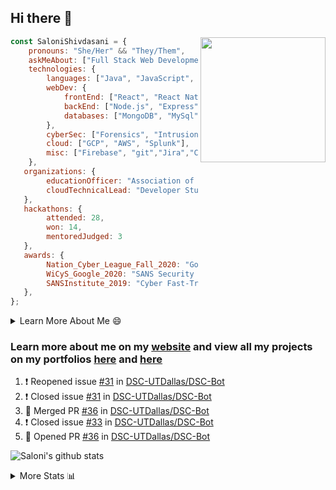 ## Hi there 👋

<img align='right' src="https://storage.googleapis.com/saloni-shivdasani-resume/Saloni.png" width="200">

```javascript
const SaloniShivdasani = {
    pronouns: "She/Her" && "They/Them",
    askMeAbout: ["Full Stack Web Development", "Cloud Computing", "Cyber Security"],
    technologies: {
        languages: ["Java", "JavaScript", "SQL", "Python", "C++", "BASH", "R"],
        webDev: {
            frontEnd: ["React", "React Native", "Electron"],
            backEnd: ["Node.js", "Express", "Flask"],
            databases: ["MongoDB", "MySql"],
        },
        cyberSec: ["Forensics", "Intrusion Detection", "Security Operations", "Network and Application Penetration Testing"],
        cloud: ["GCP", "AWS", "Splunk"],
        misc: ["Firebase", "git","Jira","Confluence"]
    },
   organizations: {
        educationOfficer: "Association of Computer Machinery, UTD",
        cloudTechnicalLead: "Developer Students Club, UTD",
   },
   hackathons: {
        attended: 28,
        won: 14,
        mentoredJudged: 3
   },
   awards: {
        Nation_Cyber_League_Fall_2020: "Gold Bracket Competitor - Top 15% nationally",
        WiCyS_Google_2020: "SANS Security Training Scholarship",
        SANSInstitute_2019: "Cyber Fast-Track Game Quarter-Finalist",
   },
};
```

<!--START_SECTION:table-->
<details>

<summary>Learn More About Me 😄 </summary>

I am a junior at The University of Texas at Dallas, and I am currently majoring in Software Engineering with a concentration in Information Assurance. I am interested and have experience in full stack development, cloud computing, and cybersecurity. I hope to find opportunities where I can gain exposure to algorithm and project design. My ultimate aim is to develop futuristic products for users because I am inspired by the impact of computing on society.

I have experience in full stack web development through my participation and awards in hackathons where I have learnt and used React, Node.js, Express, MongoDB, Flask, NLTK, and React Native along with GIT, GCP, and Firebase. Last semester, I was also responsible for backend development for a project at a local NGO where I created a REST API using Node.js, Express, MongoDB and SQL and hosted it on servers using GCP. 

From my coursework and local competitions, I have skills in algorithms and data structures in Java, database management using SQL and machine learning using Python and R. I have also been a quarter-finalist in a national cybersecurity completion hosted by the SANS institute.

I am also actively involved in campus organization where I am the cloud technical lead for Developer Student Club, Mentor and Education Officer for Association of Computing Machinery, event planner for Women Mentoring Women in Engineering and IT Committee member for IEEE.

</details>

<!--END_SECTION:table-->

### Learn more about me on my [website](https://www.saloni-shivdasani.codes) and view all my projects on my portfolios [here](https://www.saloni-shivdasani.codes/projects) and  [here](http://devpost.com/SaloniS)

<!--START_SECTION:activity-->
1. ❗️ Reopened issue [#31](https://github.com/DSC-UTDallas/DSC-Bot/issues/31) in [DSC-UTDallas/DSC-Bot](https://github.com/DSC-UTDallas/DSC-Bot)
2. ❗️ Closed issue [#31](https://github.com/DSC-UTDallas/DSC-Bot/issues/31) in [DSC-UTDallas/DSC-Bot](https://github.com/DSC-UTDallas/DSC-Bot)
3. 🎉 Merged PR [#36](https://github.com/DSC-UTDallas/DSC-Bot/pull/36) in [DSC-UTDallas/DSC-Bot](https://github.com/DSC-UTDallas/DSC-Bot)
4. ❗️ Closed issue [#33](https://github.com/DSC-UTDallas/DSC-Bot/issues/33) in [DSC-UTDallas/DSC-Bot](https://github.com/DSC-UTDallas/DSC-Bot)
5. 💪 Opened PR [#36](https://github.com/DSC-UTDallas/DSC-Bot/pull/36) in [DSC-UTDallas/DSC-Bot](https://github.com/DSC-UTDallas/DSC-Bot)
<!--END_SECTION:activity-->

![Saloni's github stats](https://github-readme-stats.vercel.app/api?username=SaloniSS)

<!--START_SECTION:table-->
<details>

<summary>More Stats 📊 </summary>

<!--START_SECTION:waka-->
![Lines of code](https://img.shields.io/badge/From%20Hello%20World%20I%27ve%20Written-1.3%20million%20lines%20of%20code-blue)

**🐱 My Github Data** 

> 🏆 281 Contributions in the Year 2021
 > 
> 📦 559.6 kB Used in Github's Storage 
 > 
> 💼 Opted to Hire
 > 
> 📜 27 Public Repositories 
 > 
> 🔑 20 Private Repositories  
 > 
**I'm a Night 🦉** 

```text
🌞 Morning    194 commits    ████░░░░░░░░░░░░░░░░░░░░░   17.96% 
🌆 Daytime    228 commits    █████░░░░░░░░░░░░░░░░░░░░   21.11% 
🌃 Evening    365 commits    ████████░░░░░░░░░░░░░░░░░   33.8% 
🌙 Night      293 commits    ██████░░░░░░░░░░░░░░░░░░░   27.13%

```
📅 **I'm Most Productive on Saturday** 

```text
Monday       101 commits    ██░░░░░░░░░░░░░░░░░░░░░░░   9.35% 
Tuesday      89 commits     ██░░░░░░░░░░░░░░░░░░░░░░░   8.24% 
Wednesday    96 commits     ██░░░░░░░░░░░░░░░░░░░░░░░   8.89% 
Thursday     68 commits     █░░░░░░░░░░░░░░░░░░░░░░░░   6.3% 
Friday       87 commits     ██░░░░░░░░░░░░░░░░░░░░░░░   8.06% 
Saturday     368 commits    ████████░░░░░░░░░░░░░░░░░   34.07% 
Sunday       271 commits    ██████░░░░░░░░░░░░░░░░░░░   25.09%

```


📊 **This Week I Spent My Time On** 

```text
⌚︎ Time Zone: America/Chicago

💬 Programming Languages: 
Other                    15 hrs 37 mins      █████████████████████░░░░   87.08% 
Python                   1 hr 32 mins        ██░░░░░░░░░░░░░░░░░░░░░░░   8.61% 
Dart                     19 mins             ░░░░░░░░░░░░░░░░░░░░░░░░░   1.85% 
C++                      8 mins              ░░░░░░░░░░░░░░░░░░░░░░░░░   0.83% 
JavaScript               8 mins              ░░░░░░░░░░░░░░░░░░░░░░░░░   0.81%

```

**I Mostly Code in JavaScript** 

```text
JavaScript               24 repos            ███████████░░░░░░░░░░░░░░   46.15% 
Java                     6 repos             ███░░░░░░░░░░░░░░░░░░░░░░   11.54% 
TypeScript               5 repos             ██░░░░░░░░░░░░░░░░░░░░░░░   9.62% 
Python                   4 repos             ██░░░░░░░░░░░░░░░░░░░░░░░   7.69% 
CSS                      3 repos             █░░░░░░░░░░░░░░░░░░░░░░░░   5.77%

```



<!--END_SECTION:waka-->

<!--END_SECTION:table-->

<!--
**SaloniSS/SaloniSS** is a ✨ _special_ ✨ repository because its `README.md` (this file) appears on your GitHub profile.

Here are some ideas to get you started:

- 🔭 I’m currently working on ...
- 🌱 I’m currently learning ...
- 👯 I’m looking to collaborate on ...
- 🤔 I’m looking for help with ...
- 💬 Ask me about ...
- 📫 How to reach me: ...
- 😄 Pronouns: ...
- ⚡ Fun fact: ...
-->
